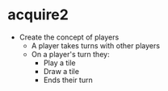 # acquire2


- Create the concept of players
    - A player takes turns with other players
    - On a player's turn they:
        - Play a tile
        - Draw a tile
        - Ends their turn 